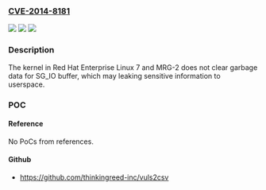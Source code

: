 ### [CVE-2014-8181](https://cve.mitre.org/cgi-bin/cvename.cgi?name=CVE-2014-8181)
![](https://img.shields.io/static/v1?label=Product&message=Enterprise%20Linux&color=blue)
![](https://img.shields.io/static/v1?label=Version&message=7%20&color=brightgreen)
![](https://img.shields.io/static/v1?label=Vulnerability&message=Other&color=brightgreen)

### Description

The kernel in Red Hat Enterprise Linux 7 and MRG-2 does not clear garbage data for SG_IO buffer, which may leaking sensitive information to userspace.

### POC

#### Reference
No PoCs from references.

#### Github
- https://github.com/thinkingreed-inc/vuls2csv

